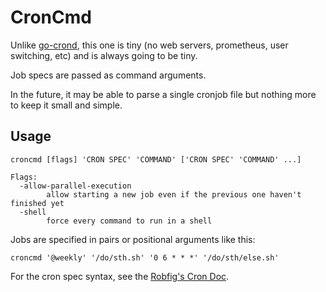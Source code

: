 # CronCmd

Unlike [go-crond](https://github.com/webdevops/go-crond), this
one is tiny (no web servers, prometheus, user switching, etc)
and is always going to be tiny.

Job specs are passed as command arguments.

In the future, it may be able to parse a single cronjob file
but nothing more to keep it small and simple.

## Usage

```
croncmd [flags] 'CRON SPEC' 'COMMAND' ['CRON SPEC' 'COMMAND' ...]

Flags:
  -allow-parallel-execution
        allow starting a new job even if the previous one haven't finished yet
  -shell
        force every command to run in a shell
```

Jobs are specified in pairs or positional arguments like this:

```
croncmd '@weekly' '/do/sth.sh' '0 6 * * *' '/do/sth/else.sh' 
```

For the cron spec syntax, see the [Robfig's Cron Doc](https://godoc.org/github.com/robfig/cron).

